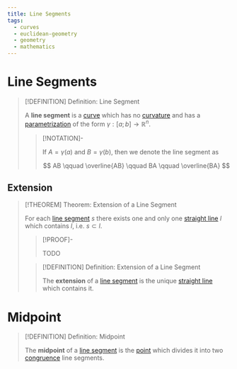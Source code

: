 ```yaml
---
title: Line Segments
tags:
  - curves
  - euclidean-geometry
  - geometry
  - mathematics
---
```


# Line Segments

>[!DEFINITION] Definition: Line Segment
>
>A **line segment** is a [curve](../Curves.md) which has no [curvature](../Curvature.md) and has a [parametrization](../../../../Analysis/Real%20Analysis/Real%20Vector%20Functions/Parametric%20Curves/Parametric%20Curve.md) of the form $\gamma: [a;b] \to \mathbb{R}^n$.
>
>>[!NOTATION]-
>>
>>If $A = \gamma(a)$ and $B = \gamma(b)$, then we denote the line segment as
>>
>>$$
>>AB \qquad \overline{AB} \qquad BA \qquad \overline{BA}
>>$$
>>
>

## Extension

>[!THEOREM] Theorem: Extension of a Line Segment
>
>For each [line segment](../Straight%20Lines/Line%20Segments.md) $s$ there exists one and only one [straight line](Straight%20Line.md) $l$ which contains $l$, i.e. $s \subset l$.
>
>>[!PROOF]-
>>
>>TODO
>>
>
>>[!DEFINITION] Definition: Extension of a Line Segment
>>
>>The **extension** of a [line segment](../Straight%20Lines/Line%20Segments.md) is the unique [straight line](Straight%20Line.md) which contains it.
>>


# Midpoint

>[!DEFINITION] Definition: Midpoint
>
>The **midpoint** of a [line segment](../Straight%20Lines/Line%20Segments.md) is the [point](../../Euclidean%20Geometry.md) which divides it into two [congruence](../../Geometric%20Shapes.md) line segments.
>
